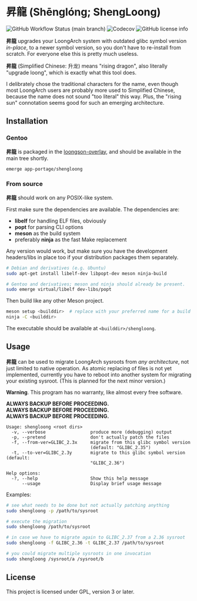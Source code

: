 # 昇龍 (Shēnglóng; ShengLoong)

![GitHub Workflow Status (main branch)](https://img.shields.io/github/workflow/status/xen0n/shengloong/meson/main)
![Codecov](https://img.shields.io/codecov/c/gh/xen0n/shengloong)
![GitHub license info](https://img.shields.io/github/license/xen0n/shengloong)

**昇龍** upgrades your LoongArch system with outdated glibc symbol version *in-place*,
to a newer symbol version, so you don't have to re-install from scratch.
For everyone else this is pretty much useless.

**昇龍** (Simplified Chinese: 升龙) means "rising dragon", also literally
"upgrade loong", which is exactly what this tool does.

I delibrately chose the traditional characters for the name, even though
most LoongArch users are probably more used to Simplified Chinese, because
the name does not sound "too literal" this way. Plus, the "rising sun"
connotation seems good for such an emerging architecture.

## Installation

### Gentoo

**昇龍** is packaged in the [loongson-overlay](https://github.com/xen0n/loongson-overlay),
and should be available in the main tree shortly.

```sh
emerge app-portage/shengloong
```

### From source

**昇龍** should work on any POSIX-like system.

First make sure the dependencies are available. The dependencies are:

* **libelf** for handling ELF files, obviously
* **popt** for parsing CLI options
* **meson** as the build system
* preferably **ninja** as the fast Make replacement

Any version would work, but make sure you have the development headers/libs
in place too if your distribution packages them separately.


```sh
# Debian and derivatives (e.g. Ubuntu)
sudo apt-get install libelf-dev libpopt-dev meson ninja-build

# Gentoo and derivatives; meson and ninja should already be present.
sudo emerge virtual/libelf dev-libs/popt
```

Then build like any other Meson project.

```sh
meson setup <builddir>  # replace with your preferred name for a build dir
ninja -C <builddir>
```

The executable should be available at `<builddir>/shengloong`.

## Usage

**昇龍** can be used to migrate LoongArch sysroots from *any architecture*, not
just limited to native operation.
As atomic replacing of files is not yet implemented, currently you have to
reboot into another system for migrating your existing sysroot.
(This is planned for the next minor version.)

**Warning**. This program has no warranty, like almost every free software.

**ALWAYS BACKUP BEFORE PROCEEDING.**<br />
**ALWAYS BACKUP BEFORE PROCEEDING.**<br />
**ALWAYS BACKUP BEFORE PROCEEDING.**

```
Usage: shengloong <root dirs>
  -v, --verbose                 produce more (debugging) output
  -p, --pretend                 don't actually patch the files
  -f, --from-ver=GLIBC_2.3x     migrate from this glibc symbol version
                                (default: "GLIBC_2.35")
  -t, --to-ver=GLIBC_2.3y       migrate to this glibc symbol version (default:
                                "GLIBC_2.36")

Help options:
  -?, --help                    Show this help message
      --usage                   Display brief usage message
```

Examples:

```sh
# see what needs to be done but not actually patching anything
sudo shengloong -p /path/to/sysroot

# execute the migration
sudo shengloong /path/to/sysroot

# in case we have to migrate again to GLIBC_2.37 from a 2.36 sysroot
sudo shengloong -f GLIBC_2.36 -t GLIBC_2.37 /path/to/sysroot

# you could migrate multiple sysroots in one invocation
sudo shengloong /sysroot/a /sysroot/b
```

## License

This project is licensed under GPL, version 3 or later.
